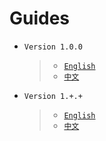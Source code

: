 # Guides


* `Version 1.0.0`
  > *  [`English`](README_V1.0.0.md)
  > *  [`中文`](README-ZH_V1.0.0.md)

* `Version 1.+.+`
  > *  [`English`](/README.md)
  > *  [`中文`](/README-ZH.md)


